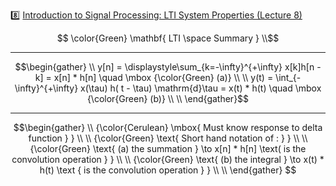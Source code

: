 :eight: [Introduction to Signal Processing: LTI System Properties (Lecture 8)](https://youtu.be/V2mz6R4yrwc)


```math
   \color{Green} \mathbf{ LTI \space Summary  } \\
```

---

```math
\begin{gather}
    \\
    y[n] = \displaystyle\sum_{k=-\infty}^{+\infty} x[k]h[n - k] = x[n] * h[n] \quad \mbox  {\color{Green} (a)} \\
    \\
    y(t) = \int_{-\infty}^{+\infty} x(\tau) h( t - \tau) \mathrm{d}\tau = x(t) * h(t) \quad \mbox  {\color{Green} (b)} \\
    \\
\end{gather}
```
---
```math
\begin{gather}
    \\
    {\color{Cerulean} \mbox{ Must know response to delta function } } \\
    \\
    {\color{Green} \text{ Short hand notation of : } } \\
    \\
    {\color{Green} \text{ (a) the summation } \to x[n] * h[n] \text( is the convolution operation  }  } \\
    \\
    {\color{Green} \text{ (b) the integral }  \to x(t) * h(t) \text { is the convolution operation  }  } \\
    \\
\end{gather}        
```
